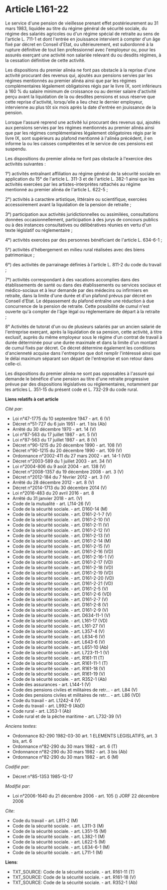 # Article L161-22

Le service d'une pension de vieillesse prenant effet postérieurement au 31 mars 1983, liquidée au titre du régime général de
sécurité sociale, du régime des salariés agricoles ou d'un régime spécial de retraite au sens de l'article L. 711-1 et dont
l'entrée en jouissance intervient à compter d'un âge fixé par décret en Conseil d'Etat, ou ultérieurement, est subordonné à
la rupture définitive de tout lien professionnel avec l'employeur ou, pour les assurés exerçant une activité non salariée
relevant du ou desdits régimes, à la cessation définitive de cette activité.

Les dispositions du premier alinéa ne font pas obstacle à la reprise d'une activité procurant des revenus qui, ajoutés aux
pensions servies par les régimes mentionnés au premier alinéa ainsi que par les régimes complémentaires légalement
obligatoires régis par le livre IX, sont inférieurs à 160 % du salaire minimum de croissance ou au dernier salaire d'activité
perçu avant la liquidation de la ou desdites pensions et sous réserve que cette reprise d'activité, lorsqu'elle a lieu chez
le dernier employeur, intervienne au plus tôt six mois après la date d'entrée en jouissance de la pension.

Lorsque l'assuré reprend une activité lui procurant des revenus qui, ajoutés aux pensions servies par les régimes mentionnés
au premier alinéa ainsi que par les régimes complémentaires légalement obligatoires régis par le livre IX, sont supérieurs au
plafond mentionné à l'alinéa précédent, il en informe la ou les caisses compétentes et le service de ces pensions est
suspendu.

Les dispositions du premier alinéa ne font pas obstacle à l'exercice des activités suivantes : 

1°) activités entraînant affiliation au régime général de la sécurité sociale en application du 15° de l'article L. 311-3 et
de l'article L. 382-1 ainsi que les activités exercées par les artistes-interprètes rattachés au régime mentionné au premier
alinéa de l'article L. 622-5 ; 

2°) activités à caractère artistique, littéraire ou scientifique, exercées accessoirement avant la liquidation de la pension
de retraite ; 

3°) participation aux activités juridictionnelles ou assimilées, consultations données occasionnellement, participation à des
jurys de concours publics ou à des instances consultatives ou délibératives réunies en vertu d'un texte législatif ou
réglementaire ;

4°) activités exercées par des personnes bénéficiant de l'article L. 634-6-1 ;

5°) activités d'hébergement en milieu rural réalisées avec des biens patrimoniaux ;

6°) des activités de parrainage définies à l'article L. 811-2 du code du travail ;

7°) activités correspondant à des vacations accomplies dans des établissements de santé ou dans des établissements ou
services sociaux et médico-sociaux et à leur demande par des médecins ou infirmiers en retraite, dans la limite d'une durée
et d'un plafond prévus par décret en Conseil d'Etat. Le dépassement du plafond entraîne une réduction à due concurrence de la
pension de retraite. Cette possibilité de cumul n'est ouverte qu'à compter de l'âge légal ou réglementaire de départ à la
retraite ;

8° Activités de tutorat d'un ou de plusieurs salariés par un ancien salarié de l'entreprise exerçant, après la liquidation de
sa pension, cette activité, à titre exclusif, auprès du même employeur sous le régime d'un contrat de travail à durée
déterminée pour une durée maximale et dans la limite d'un montant de cumul fixés par décret. Ce décret détermine également
les conditions d'ancienneté acquise dans l'entreprise que doit remplir l'intéressé ainsi que le délai maximum séparant son
départ de l'entreprise et son retour dans celle-ci.

Les dispositions du premier alinéa ne sont pas opposables à l'assuré qui demande le bénéfice d'une pension au titre d'une
retraite progressive prévue par des dispositions législatives ou réglementaires, notamment par les articles L. 351-15 du
présent code et L. 732-29 du code rural.

**Liens relatifs à cet article**

_Cité par_:

  - Loi n°47-1775 du 10 septembre 1947 - art. 6 (V)
  - Décret n°51-727 du 6 juin 1951 - art. 1 bis (Ab)
  - Arrêté du 30 décembre 1970 - art. 14 (V)
  - Loi n°87-563 du 17 juillet 1987 - art. 5 (V)
  - Loi n°87-563 du 17 juillet 1987 - art. 8 (V)
  - Décret n°90-1215 du 20 décembre 1990 - art. 108 (V)
  - Décret n°90-1215 du 20 décembre 1990 - art. 109 (V)
  - Ordonnance n°2002-411 du 27 mars 2002 - art. 14-1 (VD)
  - Décret n°2003-589 du 1 juillet 2003 - art. 34 (V)
  - Loi n°2004-806 du 9 août 2004 - art. 138 (V)
  - Décret n°2008-1357 du 19 décembre 2008 - art. 3 (V)
  - Décret n°2012-184 du 7 février 2012 - art. 3 (V)
  - Arrêté du 28 décembre 2012 - art. 8 (V)
  - Décret n°2014-1713 du 30 décembre 2014 (V)
  - Loi n°2016-483 du 20 avril 2016 - art. 8
  - Arrêté du 31 janvier 2018 - art. (V)
  - Code de la mutualité - art. L114-26 (V)
  - Code de la sécurité sociale. - art. D160-14 (M)
  - Code de la sécurité sociale. - art. D161-2-1-7 (V)
  - Code de la sécurité sociale. - art. D161-2-10 (V)
  - Code de la sécurité sociale. - art. D161-2-11 (V)
  - Code de la sécurité sociale. - art. D161-2-12 (V)
  - Code de la sécurité sociale. - art. D161-2-13 (V)
  - Code de la sécurité sociale. - art. D161-2-14 (M)
  - Code de la sécurité sociale. - art. D161-2-15 (V)
  - Code de la sécurité sociale. - art. D161-2-16 (VD)
  - Code de la sécurité sociale. - art. D161-2-16-1 (V)
  - Code de la sécurité sociale. - art. D161-2-17 (VD)
  - Code de la sécurité sociale. - art. D161-2-18 (VD)
  - Code de la sécurité sociale. - art. D161-2-19 (VD)
  - Code de la sécurité sociale. - art. D161-2-20 (VD)
  - Code de la sécurité sociale. - art. D161-2-21 (VD)
  - Code de la sécurité sociale. - art. D161-2-5 (V)
  - Code de la sécurité sociale. - art. D161-2-6 (VD)
  - Code de la sécurité sociale. - art. D161-2-7 (V)
  - Code de la sécurité sociale. - art. D161-2-8 (V)
  - Code de la sécurité sociale. - art. D161-2-9 (V)
  - Code de la sécurité sociale. - art. D634-11-1 (V)
  - Code de la sécurité sociale. - art. L161-17 (VD)
  - Code de la sécurité sociale. - art. L161-27 (V)
  - Code de la sécurité sociale. - art. L357-4 (V)
  - Code de la sécurité sociale. - art. L634-6 (V)
  - Code de la sécurité sociale. - art. L643-6 (V)
  - Code de la sécurité sociale. - art. L651-10 (Ab)
  - Code de la sécurité sociale. - art. L723-11-1 (V)
  - Code de la sécurité sociale. - art. R161-11 (T)
  - Code de la sécurité sociale. - art. R161-11-1 (T)
  - Code de la sécurité sociale. - art. R161-18 (V)
  - Code de la sécurité sociale. - art. R161-19 (V)
  - Code de la sécurité sociale. - art. R352-1 (Ab)
  - Code des assurances - art. L144-1 (V)
  - Code des pensions civiles et militaires de retr... - art. L84 (V)
  - Code des pensions civiles et militaires de retr... - art. L86 (VD)
  - Code du travail - art. L1242-4 (V)
  - Code du travail - art. L992-9 (AbD)
  - Code rural - art. L353-1 (Ab)
  - Code rural et de la pêche maritime - art. L732-39 (V)

_Anciens textes_:

  - Ordonnance 82-290 1982-03-30 art. 1 ELEMENTS LEGISLATIFS, art. 3 bis, art. 6
  - Ordonnance n°82-290 du 30 mars 1982 - art. 6 (T)
  - Ordonnance n°82-290 du 30 mars 1982 - art. 3 bis (Ab)
  - Ordonnance n°82-290 du 30 mars 1982 - art. 6 (M)

_Codifié par_:

  - Décret n°85-1353 1985-12-17

_Modifié par_:

  - Loi n°2006-1640 du 21 décembre 2006 - art. 105 () JORF 22 décembre 2006

_Cite_:

  - Code du travail - art. L811-2 (M)
  - Code de la sécurité sociale. - art. L311-3 (M)
  - Code de la sécurité sociale. - art. L351-15 (M)
  - Code de la sécurité sociale. - art. L382-1 (M)
  - Code de la sécurité sociale. - art. L622-5 (M)
  - Code de la sécurité sociale. - art. L634-6-1 (M)
  - Code de la sécurité sociale. - art. L711-1 (M)

**Liens**:

  - TXT_SOURCE: Code de la sécurité sociale. - art. R161-11 (T)
  - TXT_SOURCE: Code de la sécurité sociale. - art. R161-18 (V)
  - TXT_SOURCE: Code de la sécurité sociale. - art. R352-1 (Ab)
